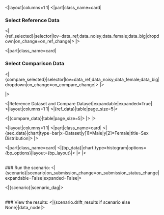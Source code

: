 <|layout|columns=1 1|
<|part|class_name=card|
### Select Reference Data<br/>
<|{ref_selected}|selector|lov=data_ref;data_noisy;data_female;data_big|dropdown|on_change=on_ref_change|>
|>

<|part|class_name=card|
### Select Comparison Data<br/>
<|{compare_selected}|selector|lov=data_ref;data_noisy;data_female;data_big|dropdown|on_change=on_compare_change|>
|>


|>

<|Reference Dataset and Compare Dataset|expandable|expanded=True|
<|layout|columns=1 1|
<|{ref_data}|table|page_size=5|>

<|{compare_data}|table|page_size=5|>
|>
|>

<|layout|columns=1 1|
<|part|class_name=card|
<|{sex_data}|chart|type=bar|x=Dataset|y[1]=Male|y[2]=Female|title=Sex Distribution|>
|>

<|part|class_name=card|
<|{bp_data}|chart|type=histogram|options={bp_options}|layout={bp_layout}|>
|>
|>

<br/>
### Run the scenario:
<|{scenario}|scenario|on_submission_change=on_submission_status_change|expandable=False|expanded=False|>

<|{scenario}|scenario_dag|>

<br/>
### View the results:
<|{scenario.drift_results if scenario else None}|data_node|>